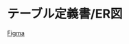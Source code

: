 # テーブル定義書/ER図

[Figma](https://www.figma.com/board/ahrYNBWFON2rr9Eop2h2N4/techblog-%E3%83%86%E3%83%BC%E3%83%96%E3%83%AB%E5%AE%9A%E7%BE%A9%E6%9B%B8%2FER%E5%9B%B3?node-id=0%3A1&t=W2kGeHylhVfpzv4E-1)
